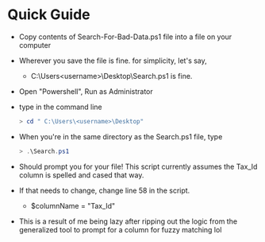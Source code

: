 # Quick Guide

- Copy contents of Search-For-Bad-Data.ps1 file into a file on your computer

- Wherever you save the file is fine. for simplicity, let's say,
    * C:\Users\<username>\Desktop\Search.ps1 is fine.

- Open "Powershell", Run as Administrator

- type in the command line
    ```powershell
    > cd " C:\Users\<username>\Desktop"
    ```

- When you're in the same directory as the Search.ps1 file, 
    type
    ```powershell
    > .\Search.ps1
    ```

- Should prompt you for your file! This script currently assumes the Tax_Id column is spelled and cased that way. 
- If that needs to change, change line 58 in the script. 
    * $columnName = "Tax_Id"
- This is a result of me being lazy after ripping out the logic from the generalized tool to prompt for a column for fuzzy matching lol